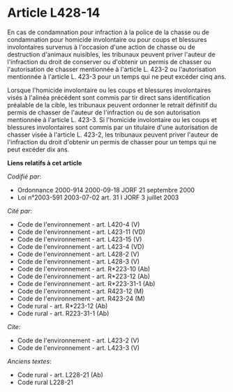 # Article L428-14

En cas de condamnation pour infraction à la police de la chasse ou de condamnation pour homicide involontaire ou pour coups
et blessures involontaires survenus à l'occasion d'une action de chasse ou de destruction d'animaux nuisibles, les tribunaux
peuvent priver l'auteur de l'infraction du droit de conserver ou d'obtenir un permis de chasser ou l'autorisation de chasser
mentionnée à l'article L. 423-2 ou l'autorisation mentionnée à l'article L. 423-3 pour un temps qui ne peut excéder cinq
ans. 

Lorsque l'homicide involontaire ou les coups et blessures involontaires visés à l'alinéa précédent sont commis par tir direct
sans identification préalable de la cible, les tribunaux peuvent ordonner le retrait définitif du permis de chasser de
l'auteur de l'infraction ou de son autorisation mentionnée à l'article L. 423-3. Si l'homicide involontaire ou les coups et
blessures involontaires sont commis par un titulaire d'une autorisation de chasser visée à l'article L. 423-2, les tribunaux
peuvent priver l'auteur de l'infraction du droit d'obtenir un permis de chasser pour un temps qui ne peut excéder dix ans.

**Liens relatifs à cet article**

_Codifié par_:

  - Ordonnance 2000-914 2000-09-18 JORF 21 septembre 2000
  - Loi n°2003-591 2003-07-02 art. 31 I JORF 3 juillet 2003

_Cité par_:

  - Code de l'environnement - art. L420-4 (V)
  - Code de l'environnement - art. L423-11 (VD)
  - Code de l'environnement - art. L423-15 (V)
  - Code de l'environnement - art. L423-4 (VD)
  - Code de l'environnement - art. L428-2 (V)
  - Code de l'environnement - art. L428-3 (V)
  - Code de l'environnement - art. R*223-10 (Ab)
  - Code de l'environnement - art. R*223-12 (Ab)
  - Code de l'environnement - art. R*223-31-1 (Ab)
  - Code de l'environnement - art. R423-12 (M)
  - Code de l'environnement - art. R423-24 (M)
  - Code rural - art. R*223-12 (Ab)
  - Code rural - art. R223-31-1 (Ab)

_Cite_:

  - Code de l'environnement - art. L423-2 (V)
  - Code de l'environnement - art. L423-3 (V)

_Anciens textes_:

  - Code rural - art. L228-21 (Ab)
  - Code rural L228-21
